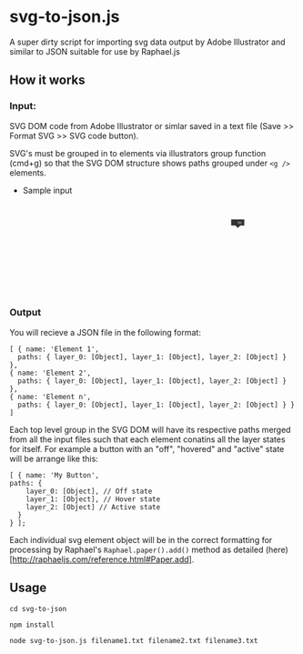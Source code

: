 # svg-to-json.js

A super dirty script for importing svg data output by Adobe Illustrator and similar to JSON suitable for use by Raphael.js

## How it works

### Input:

  SVG DOM code from Adobe Illustrator or simlar saved in a text file (Save >> Format SVG >> SVG code button).

  SVG's must be grouped in to elements via illustrators group function (cmd+g) so that the SVG DOM structure shows paths grouped under `<g />` elements.

- Sample input

    <?xml version="1.0" encoding="utf-8"?>
    <!-- Generator: Adobe Illustrator 16.0.4, SVG Export Plug-In . SVG Version: 6.00 Build 0)  -->
    <!DOCTYPE svg PUBLIC "-//W3C//DTD SVG 1.1//EN" "http://www.w3.org/Graphics/SVG/1.1/DTD/svg11.dtd">
    <svg version="1.1" xmlns="http://www.w3.org/2000/svg" xmlns:xlink="http://www.w3.org/1999/xlink" x="0px" y="0px" width="976px"
       height="325px" viewBox="0 0 976 325" enable-background="new 0 0 976 325" xml:space="preserve">
      <g>
        <g>
          <polygon fill="#000000" opacity="0.8" points="790.21,58.482 743.21,58.482 743.21,80.482 758.599,80.482 767.21,89.093 775.819,80.482
            790.21,80.482       "/>
          <g>
            <path fill="#FFFFFF" d="M770.351,65.494v1.947h1.766v0.938h-1.766v3.656c0,0.84,0.238,1.316,0.924,1.316
              c0.322,0,0.561-0.042,0.715-0.084l0.057,0.925c-0.238,0.098-0.617,0.168-1.093,0.168c-0.575,0-1.036-0.182-1.331-0.519
              c-0.35-0.364-0.477-0.966-0.477-1.765v-3.698h-1.051v-0.938h1.051v-1.625L770.351,65.494z"/>
            <path fill="#FFFFFF" d="M779.551,70.775c0,2.507-1.737,3.6-3.376,3.6c-1.834,0-3.25-1.345-3.25-3.488
              c0-2.269,1.485-3.6,3.362-3.6C778.234,67.287,779.551,68.702,779.551,70.775z M774.172,70.845c0,1.485,0.854,2.605,2.06,2.605
              c1.176,0,2.059-1.106,2.059-2.633c0-1.148-0.574-2.605-2.031-2.605S774.172,69.556,774.172,70.845z"/>
          </g>
        </g>
      </g>
    </svg>

### Output

  You will recieve a JSON file in the following format:

    [ { name: 'Element 1',
      paths: { layer_0: [Object], layer_1: [Object], layer_2: [Object] } },
    { name: 'Element 2',
      paths: { layer_0: [Object], layer_1: [Object], layer_2: [Object] } },
    { name: 'Element n',
      paths: { layer_0: [Object], layer_1: [Object], layer_2: [Object] } } ]

  Each top level group in the SVG DOM will have its respective paths merged from all the input files such that each element conatins all the layer states for itself. For example a button with an "off", "hovered" and "active" state will be arrange like this:

    [ { name: 'My Button',
    paths: {
        layer_0: [Object], // Off state
        layer_1: [Object], // Hover state
        layer_2: [Object] // Active state
      }
    } ];

  Each individual svg element object will be in the correct formatting for processing by Raphael's `Raphael.paper().add()` method as detailed (here)[http://raphaeljs.com/reference.html#Paper.add].

## Usage

    cd svg-to-json

    npm install

    node svg-to-json.js filename1.txt filename2.txt filename3.txt
